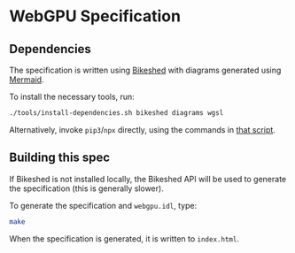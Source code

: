 # WebGPU Specification

## Dependencies

The specification is written using [Bikeshed](https://tabatkins.github.io/bikeshed)
with diagrams generated using [Mermaid](https://mermaid-js.github.io/mermaid/).

To install the necessary tools, run:

```bash
./tools/install-dependencies.sh bikeshed diagrams wgsl
```

Alternatively, invoke `pip3`/`npx` directly, using the commands in [that script](../tools/install-dependencies.sh).

## Building this spec

If Bikeshed is not installed locally, the Bikeshed API will be used to generate the specification
(this is generally slower).

To generate the specification and `webgpu.idl`, type:

```bash
make
```

When the specification is generated, it is written to `index.html`.
